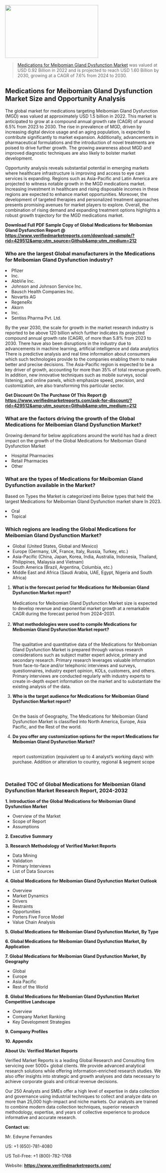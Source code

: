 
<img src="https://ffe5etoiles.com/wp-content/uploads/2024/12/MST1-300x171.png" alt="" width="300" height="171" class="alignnone size-medium wp-image-20088" /><blockquote><p><p><a href="https://www.verifiedmarketreports.com/download-sample/?rid=429512&utm_source=Github&utm_medium=212" target="_blank">Medications for Meibomian Gland Dysfunction Market</a> was valued at USD 0.92 Billion in 2022 and is projected to reach USD 1.60 Billion by 2030, growing at a CAGR of 7.6% from 2024 to 2030.</p></blockquote><p><h2>Medications for Meibomian Gland Dysfunction Market Size and Opportunity Analysis</h2><p>The global market for medications targeting Meibomian Gland Dysfunction (MGD) was valued at approximately USD 1.5 billion in 2022. This market is anticipated to grow at a compound annual growth rate (CAGR) of around 6.5% from 2023 to 2030. The rise in prevalence of MGD, driven by increasing digital device usage and an aging population, is expected to contribute significantly to market expansion. Additionally, advancements in pharmaceutical formulations and the introduction of novel treatments are poised to drive further growth. The growing awareness about MGD and improved diagnostic techniques are also likely to bolster market development.</p><p>Opportunity analysis reveals substantial potential in emerging markets where healthcare infrastructure is improving and access to eye care services is expanding. Regions such as Asia-Pacific and Latin America are projected to witness notable growth in the MGD medications market. Increasing investment in healthcare and rising disposable incomes in these regions are expected to enhance market opportunities. Moreover, the development of targeted therapies and personalized treatment approaches presents promising avenues for market players to explore. Overall, the combination of rising demand and expanding treatment options highlights a robust growth trajectory for the MGD medications market.</p></p><p class=""><strong>Download Full PDF Sample Copy of Global Medications for Meibomian Gland Dysfunction Report @ <a href="https://www.verifiedmarketreports.com/download-sample/?rid=429512&amp;utm_source=Github&amp;utm_medium=212" target="_blank">https://www.verifiedmarketreports.com/download-sample/?rid=429512&amp;utm_source=Github&amp;utm_medium=212</a></strong></p><h3 id="" class="">Who are the largest Global manufacturers in the Medications for Meibomian Gland Dysfunction industry?</h3><p><li>Pfizer</li><li> Inc.</li><li> AbbVie Inc.</li><li> Johnson and Johnson Service Inc.</li><li> Bausch Health Companies Inc.</li><li> Novartis AG</li><li> RegeneRx</li><li> Akorn</li><li> Inc.</li><li> Sentiss Pharma Pvt. Ltd.</li></p><div class=""><div class="" dir="" data-message-author-role="" data-message-id="" data-message-model-slug=""><div class=""><div class=""><div class=""><div class="" dir="" data-message-author-role="" data-message-id="" data-message-model-slug=""><div class=""><div class=""><p>By the year 2030, the scale for growth in the market research industry is reported to be above 120 billion which further indicates its projected compound annual growth rate (CAGR), of more than 5.8% from 2023 to 2030. There have also been disruptions in the industry due to advancements in machine learning, artificial intelligence and data analytics There is predictive analysis and real time information about consumers which such technologies provide to the companies enabling them to make better and precise decisions. The Asia-Pacific region is expected to be a key driver of growth, accounting for more than 35% of total revenue growth. In addition, new innovative techniques such as mobile surveys, social listening, and online panels, which emphasize speed, precision, and customization, are also transforming this particular sector.</p><p><strong>Get Discount On The Purchase Of This Report @&nbsp; <a href="https://www.verifiedmarketreports.com/ask-for-discount/?rid=429512&amp;utm_source=Github&amp;utm_medium=212" target="_blank">https://www.verifiedmarketreports.com/ask-for-discount/?rid=429512&amp;utm_source=Github&amp;utm_medium=212</a></strong></p></div></div></div></div></div></div></div></div><h3 id="" class="">What are the factors driving the growth of the Global Medications for Meibomian Gland Dysfunction Market?</h3><p id="" class="">Growing demand for below applications around the world has had a direct impact on the growth of the Global Medications for Meibomian Gland Dysfunction Market</p><p id="" class=""><li>Hospital Pharmacies</li><li> Retail Pharmacies</li><li> Other</li></p><h3 id="" class="">What are the types of Medications for Meibomian Gland Dysfunction available in the Market?</h3><p id="" class="">Based on Types the Market is categorized into Below types that held the largest Medications for Meibomian Gland Dysfunction market share In 2023.</p><p id="" class=""><li>Oral</li><li> Topical</li></p><h3 id="" class="">Which regions are leading the Global Medications for Meibomian Gland Dysfunction Market?</h3><ul><li>Global (United States, Global and Mexico)</li><li>Europe (Germany, UK, France, Italy, Russia, Turkey, etc.)</li><li>Asia-Pacific (China, Japan, Korea, India, Australia, Indonesia, Thailand, Philippines, Malaysia and Vietnam)</li><li>South America (Brazil, Argentina, Columbia, etc.)</li><li>Middle East and Africa (Saudi Arabia, UAE, Egypt, Nigeria and South Africa)</li></ul><p><ol><li><strong>What is the forecast period for Medications for Meibomian Gland Dysfunction Market report?<br /></strong><br /><span data-sheets-root="1" data-sheets-value="{&quot;1&quot;:2,&quot;2&quot;:&quot;XXXX size is expected to develop revenue and exponential market growth at a remarkable CAGR during the forecast period from 2024&ndash;2030.&quot;}" data-sheets-userformat="{&quot;2&quot;:12674,&quot;4&quot;:{&quot;1&quot;:2,&quot;2&quot;:16776960},&quot;10&quot;:2,&quot;11&quot;:0,&quot;15&quot;:&quot;Arial&quot;,&quot;16&quot;:12}">Medications for Meibomian Gland Dysfunction Market size is expected to develop revenue and exponential market growth at a remarkable CAGR during the forecast period from 2024&ndash;2031.</span><br /><br /></li><li><strong>What methodologies were used to compile Medications for Meibomian Gland Dysfunction Market report?<br /><br /></strong><p>The qualitative and quantitative data of the&nbsp;Medications for Meibomian Gland Dysfunction Market is prepared through various research considerations such as subject matter expert advice, primary and secondary research. Primary research leverages valuable information from face-to-face and/or telephonic interviews and surveys, questionnaires, industry expert opinion, KOLs, customers, and others. Primary interviews are conducted regularly with industry experts to create in-depth expert information on the market and to substantiate the existing analysis of the data.&nbsp;</p></li><li><strong>Who is the target audience for Medications for Meibomian Gland Dysfunction Market report?<br /><br /></strong><p>On the basis of Geography, The&nbsp;Medications for Meibomian Gland Dysfunction Market is classified into North America, Europe, Asia Pacific, and the Rest of the world.</p></li><li><strong>Do you offer any customization options for the report Medications for Meibomian Gland Dysfunction Market?<br /><br /></strong><p>report customization (equivalent up to 4 analyst&rsquo;s working days) with purchase. Addition or alteration to country, regional &amp; segment scope</p><p>&nbsp;</p></li></ol></p><h3 id="" class="">Detailed TOC of Global Medications for Meibomian Gland Dysfunction Market Research Report, 2024-2032</h3><p id="" class=""><strong>1. Introduction of the Global Medications for Meibomian Gland Dysfunction Market</strong></p><ul><li>Overview of the Market</li><li>Scope of Report</li><li>Assumptions</li></ul><p id="" class=""><strong>2. Executive Summary</strong></p><p id="" class=""><strong>3. Research Methodology of&nbsp;Verified Market Reports</strong></p><ul><li>Data Mining</li><li>Validation</li><li>Primary Interviews</li><li>List of Data Sources</li></ul><p id="" class=""><strong>4. Global Medications for Meibomian Gland Dysfunction Market Outlook</strong></p><ul><li>Overview</li><li>Market Dynamics</li><li>Drivers</li><li>Restraints</li><li>Opportunities</li><li>Porters Five Force Model</li><li>Value Chain Analysis</li></ul><p id="" class=""><strong>5. Global Medications for Meibomian Gland Dysfunction Market, By&nbsp;Type</strong></p><p id="" class=""><strong>6. Global Medications for Meibomian Gland Dysfunction Market, By Application</strong></p><p id="" class=""><strong>7. Global Medications for Meibomian Gland Dysfunction Market, By Geography</strong></p><ul><li>Global</li><li>Europe</li><li>Asia Pacific</li><li>Rest of the World</li></ul><p id="" class=""><strong>8. Global Medications for Meibomian Gland Dysfunction Market Competitive Landscape</strong></p><ul><li>Overview</li><li>Company Market Ranking</li><li>Key Development Strategies</li></ul><p id="" class=""><strong>9. Company Profiles</strong></p><p id="" class=""><strong>10. Appendix</strong></p><p id="" class=""><strong>About Us: Verified Market Reports</strong></p><p id="" class="">Verified Market Reports is a leading Global Research and Consulting firm servicing over 5000+ global clients. We provide advanced analytical research solutions while offering information-enriched research studies. We also offer insights into strategic and growth analyses and data necessary to achieve corporate goals and critical revenue decisions.</p><p id="" class="">Our 250 Analysts and SMEs offer a high level of expertise in data collection and governance using industrial techniques to collect and analyze data on more than 25,000 high-impact and niche markets. Our analysts are trained to combine modern data collection techniques, superior research methodology, expertise, and years of collective experience to produce informative and accurate research.</p><p id="" class=""><strong>Contact us:</strong></p><p id="" class="">Mr. Edwyne Fernandes</p><p id="" class="">US: +1 (650)-781-4080</p><p id="" class="">US Toll-Free: +1 (800)-782-1768</p><p id="" class="">Website: <a target="" data-test-app-aware-link=""><strong>https://www.verifiedmarketreports.com/</strong></a></p>
